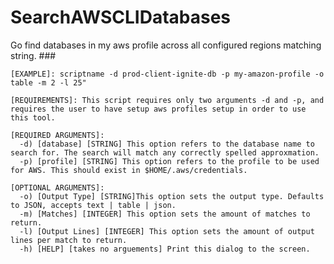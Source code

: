 # SearchAWSCLIDatabases
 Go find databases in my aws profile across all configured regions matching string. ###
		   
    [EXAMPLE]: scriptname -d prod-client-ignite-db -p my-amazon-profile -o table -m 2 -l 25"
          
    [REQUIREMENTS]: This script requires only two arguments -d and -p, and requires the user to have setup aws profiles setup in order to use this tool.
		  
    [REQUIRED ARGUMENTS]:
      -d) [database] [STRING] This option refers to the database name to search for. The search will match any correctly spelled approxmation.
      -p) [profile] [STRING] This option refers to the profile to be used for AWS. This should exist in $HOME/.aws/credentials.
		  
    [OPTIONAL ARGUMENTS]:
      -o) [Output Type] [STRING]This option sets the output type. Defaults to JSON, accepts text | table | json.
      -m) [Matches] [INTEGER] This option sets the amount of matches to return.
      -l) [Output Lines] [INTEGER] This option sets the amount of output lines per match to return.
      -h) [HELP] [takes no arguements] Print this dialog to the screen.
